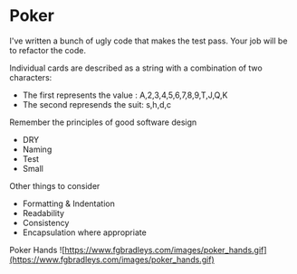 # Poker

I've written a bunch of ugly code that makes the test pass. Your job will be to refactor the code.

Individual cards are described as a string with a combination of two characters:
  * The first represents the value : A,2,3,4,5,6,7,8,9,T,J,Q,K
  * The second represends the suit: s,h,d,c

Remember the principles of good software design
  * DRY
  * Naming
  * Test
  * Small

Other things to consider
  * Formatting & Indentation
  * Readability
  * Consistency
  * Encapsulation where appropriate
  
  Poker Hands
  ![https://www.fgbradleys.com/images/poker_hands.gif](https://www.fgbradleys.com/images/poker_hands.gif)
